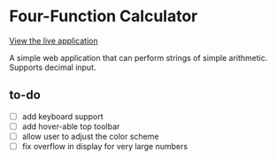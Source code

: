 # Four-Function Calculator

[View the live application](https://jugnugs.github.io/calculator/)

A simple web application that can perform strings of 
simple arithmetic. Supports decimal input.

## to-do 
- [ ] add keyboard support  
- [ ] add hover-able top toolbar
- [ ] allow user to adjust the color scheme
- [ ] fix overflow in display for very large numbers